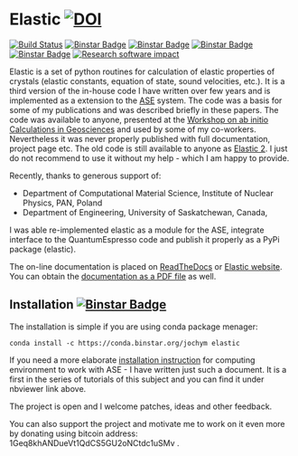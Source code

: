 Elastic [![DOI](https://zenodo.org/badge/doi/10.5281/zenodo.18759.svg)](http://dx.doi.org/10.5281/zenodo.18759)
=======
[![Build Status](https://travis-ci.org/jochym/Elastic.svg?branch=master)](https://travis-ci.org/jochym/Elastic)
[![Binstar Badge](https://anaconda.org/jochym/elastic/badges/version.svg)](https://anaconda.org/jochym/elastic)
[![Binstar Badge](https://anaconda.org/jochym/elastic/badges/build.svg)](https://anaconda.org/jochym/elastic/builds)
[![Binstar Badge](https://anaconda.org/jochym/elastic/badges/downloads.svg)](https://anaconda.org/jochym/elastic)
[![Binstar Badge](https://anaconda.org/jochym/elastic/badges/license.svg)](https://anaconda.org/jochym/elastic)
[![Research software impact](http://depsy.org/api/package/pypi/elastic/badge.svg)](http://depsy.org/package/python/elastic)


Elastic is a set of python routines for calculation of elastic properties of 
crystals (elastic constants, equation of state, sound velocities, etc.). 
It is a third version of the in-house code I have 
written over few years and is implemented as a extension to the
[ASE](https://wiki.fysik.dtu.dk/ase/) system.
The code was a basis for some of my publications and was 
described briefly in these papers. The code was available to anyone, presented 
at the [Workshop on ab initio Calculations in Geosciences](http://wolf.ifj.edu.pl/workshop/work2008/)
and used by some of my co-workers. Nevertheless it was never properly published with
full documentation, project page etc. The old code is still available
to anyone as [Elastic 2](http://wolf.ifj.edu.pl/~jochym/elastic2/elastic2.tgz>).
I just do not recommend to use it without my help - which I am happy to provide.

Recently, thanks to generous support of:
* Department of Computational Material Science, Institute of Nuclear Physics, PAN, Poland
* Department of Engineering, University of Saskatchewan, Canada, 

I was able re-implemented elastic as a module for the 
ASE, integrate interface to the QuantumEspresso code and publish 
it properly as a PyPi package (elastic).

The on-line documentation is placed on [ReadTheDocs](http://elastic.rtfd.org/) 
or [Elastic website](http://wolf.ifj.edu.pl/elastic/). You can obtain the 
[documentation as a PDF file](http://wolf.ifj.edu.pl/~jochym/Elastic.pdf) as 
well.

Installation [![Binstar Badge](https://anaconda.org/jochym/elastic/badges/installer/conda.svg)](https://conda.anaconda.org/jochym)
-------------

The installation is simple if you are using conda package menager:

    conda install -c https://conda.binstar.org/jochym elastic

If you need a more elaborate 
[installation instruction](http://nbviewer.ipython.org/github/jochym/qe-doc/blob/master/Installation.ipynb) 
for computing environment to work with ASE - I have written just such a document.
It is a first in the series of tutorials of this subject and you can 
find it under nbviewer link above.

The project is open and I welcome patches, ideas and other feedback. 

You can also support the project and motivate me to work on it even more 
by donating using bitcoin address: 1Geq8khANDueVt1QdCS5GU2oNCtdc1uSMv .

